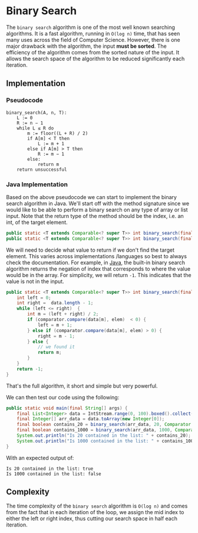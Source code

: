 # Binary Search


The ``binary search``  algorithm is one of the most well known searching algorithms. It is a fast algorithm, running in ``O(log n)``  time, that has seen many uses across the field of Computer Science. However, there is one major drawback with the algorithm, the input **must be sorted**.  The efficiency of the algorithm comes from the sorted nature of the input. It allows the search space of the algorithm to be reduced significantly each iteration. 

## Implementation

### Pseudocode
```pseudocode
binary_search(A, n, T):
    L := 0
    R := n − 1
    while L ≤ R do
        m := floor((L + R) / 2)
        if A[m] < T then
            L := m + 1
        else if A[m] > T then
            R := m − 1
        else:
            return m
    return unsuccessful
```

### Java Implementation
Based on the above pseudocode we can start to implement the binary search algorithm in Java. We'll start off with the method signature since we would like to be able to perform a binary search on any type of array or list input. Note that the return type of the method should be the index, i.e. an int,  of the target element. 

```java
public static <T extends Comparable<? super T>> int binary_search(final T[] data, final T elem, final Comparator<T> comparator) {}
public static <T extends Comparable<? super T>> int binary_search(final List<T> data, final T elem, final Comparator<T> comparator) {}
```

We will need to decide what value to return if we don't find the target element. This varies across implementations /languages so best to always check the documentation. For example, in [Java](https://docs.oracle.com/javase/8/docs/api/java/util/Arrays.html#binarySearch-byte:A-byte-), the built-in binary search algorithm returns the negation of index that corresponds to where the value would be in the array. For simplicity, we will return ``-1``. This indicates that the value is not in the input.

```java
public static <T extends Comparable<? super T>> int binary_search(final T[] data, final T elem, final Comparator<T> comparator) {
    int left = 0;
    int right =  data.length - 1;
    while (left <= right)  {
        int m = (left + right) / 2;
        if (comparator.compare(data[m], elem)  < 0) {
            left = m + 1;
        } else if (comparator.compare(data[m], elem) > 0) {
            right = m - 1;
        } else {
            // we found it
            return m;
        }
    }
    return -1;
}
```

That's the full algorithm, it short and simple but very powerful. 

We can then test our code using the following:

```java
public static void main(final String[] args) {
    final List<Integer> data = IntStream.range(0, 100).boxed().collect(Collectors.toList());
    final Integer[] arr_data = data.toArray(new Integer[0]);
    final boolean contains_20 = binary_search(arr_data, 20, Comparator.comparing(Integer::intValue)) != -1;
    final boolean contains_1000 = binary_search(arr_data, 1000, Comparator.comparing(Integer::intValue)) != -1;
    System.out.println("Is 20 contained in the list: " + contains_20);
    System.out.println("Is 1000 contained in the list: " + contains_1000);
}
```

With an expected output of:
```
Is 20 contained in the list: true
Is 1000 contained in the list: false
```

## Complexity
The time complexity of the ``binary search`` algorithm is  ``O(log n)`` and comes from the fact that in each iteration of the loop, we assign the mid index to either the left or right index, thus  cutting our search space in half each iteration. 